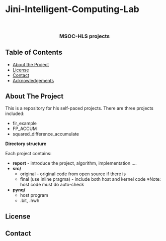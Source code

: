 # Jini-Intelligent-Computing-Lab



<br />
<p align="center">

  <h3 align="center">MSOC-HLS projects </h3>
  
</p>



<!-- TABLE OF CONTENTS -->
## Table of Contents

* [About the Project](#about-the-project)
* [License](#license)
* [Contact](#contact)
* [Acknowledgements](#acknowledgements)



<!-- ABOUT THE PROJECT -->
## About The Project
This is a repository for hls self-paced projects. There are three projects included:
- fir_example
- FP_ACCUM
- squared_difference_accumulate

**Directory structure**

Each project contains:

* **report** - introduce the project, algorithm, implementation ....
* **src/**
  * original - original code from open source if there is 
  * final (use inline pragma) - include both host and kernel code ※Note: host code must do auto-check
* **pynq/** 
  * host program
  * .bit, .hwh



<!-- LICENSE -->
## License



<!-- CONTACT -->
## Contact
